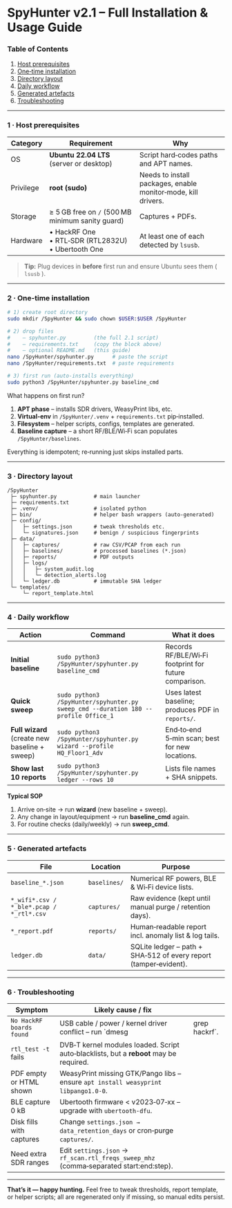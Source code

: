 # SpyHunter v2.1 – Full Installation & Usage Guide

### Table of Contents

1. [Host prerequisites](#host-prerequisites)
2. [One‑time installation](#one-time-installation)
3. [Directory layout](#directory-layout)
4. [Daily workflow](#daily-workflow)
5. [Generated artefacts](#generated-artefacts)
6. [Troubleshooting](#troubleshooting)

---

### 1 · Host prerequisites

| Category  | Requirement                                             | Why                                                           |
| --------- | ------------------------------------------------------- | ------------------------------------------------------------- |
| OS        | **Ubuntu 22.04 LTS** (server or desktop)                | Script hard‑codes paths and APT names.                        |
| Privilege | **root (sudo)**                                         | Needs to install packages, enable monitor‑mode, kill drivers. |
| Storage   | ≥ 5 GB free on `/` (500 MB minimum sanity guard)        | Captures + PDFs.                                              |
| Hardware  | • HackRF One<br>• RTL‑SDR (RTL2832U)<br>• Ubertooth One | At least one of each detected by `lsusb`.                     |

> **Tip:** Plug devices in **before** first run and ensure Ubuntu sees them ( `lsusb` ).

---

### 2 · One‑time installation

```bash
# 1) create root directory
sudo mkdir /SpyHunter && sudo chown $USER:$USER /SpyHunter

# 2) drop files
#    – spyhunter.py         (the full 2.1 script)
#    – requirements.txt     (copy the block above)
#    – optional README.md   (this guide)
nano /SpyHunter/spyhunter.py      # paste the script
nano /SpyHunter/requirements.txt  # paste requirements

# 3) first run (auto‑installs everything)
sudo python3 /SpyHunter/spyhunter.py baseline_cmd
```

What happens on first run?

1. **APT phase** – installs SDR drivers, WeasyPrint libs, etc.
2. **Virtual‑env** in `/SpyHunter/.venv` + `requirements.txt` pip‑installed.
3. **Filesystem** – helper scripts, configs, templates are generated.
4. **Baseline capture** – a short RF/BLE/Wi‑Fi scan populates `/SpyHunter/baselines`.

Everything is idempotent; re‑running just skips installed parts.

---

### 3 · Directory layout

```
/SpyHunter
 ├─ spyhunter.py            # main launcher
 ├─ requirements.txt
 ├─ .venv/                  # isolated python
 ├─ bin/                    # helper bash wrappers (auto‑generated)
 ├─ config/
 │   ├─ settings.json       # tweak thresholds etc.
 │   └─ signatures.json     # benign / suspicious fingerprints
 ├─ data/
 │   ├─ captures/           # raw CSV/PCAP from each run
 │   ├─ baselines/          # processed baselines (*.json)
 │   ├─ reports/            # PDF outputs
 │   ├─ logs/
 │   │   ├─ system_audit.log
 │   │   └─ detection_alerts.log
 │   └─ ledger.db           # immutable SHA ledger
 └─ templates/
     └─ report_template.html
```

---

### 4 · Daily workflow

| Action                                        | Command                                                                            | What it does                                          |
| --------------------------------------------- | ---------------------------------------------------------------------------------- | ----------------------------------------------------- |
| **Initial baseline**                          | `sudo python3 /SpyHunter/spyhunter.py baseline_cmd`                                | Records RF/BLE/Wi‑Fi footprint for future comparison. |
| **Quick sweep**                               | `sudo python3 /SpyHunter/spyhunter.py sweep_cmd --duration 180 --profile Office_1` | Uses latest baseline; produces PDF in `reports/`.     |
| **Full wizard** (create new baseline + sweep) | `sudo python3 /SpyHunter/spyhunter.py wizard --profile HQ_Floor1_Adv`              | End‑to‑end 5‑min scan; best for new locations.        |
| **Show last 10 reports**                      | `sudo python3 /SpyHunter/spyhunter.py ledger --rows 10`                            | Lists file names + SHA snippets.                      |

**Typical SOP**

1. Arrive on‑site → run **wizard** (new baseline + sweep).
2. Any change in layout/equipment → run **baseline\_cmd** again.
3. For routine checks (daily/weekly) → run **sweep\_cmd**.

---

### 5 · Generated artefacts

| File                                     | Location     | Purpose                                                          |
| ---------------------------------------- | ------------ | ---------------------------------------------------------------- |
| `baseline_*.json`                        | `baselines/` | Numerical RF powers, BLE & Wi‑Fi device lists.                   |
| `*_wifi*.csv / *_ble*.pcap / *_rtl*.csv` | `captures/`  | Raw evidence (kept until manual purge / retention days).         |
| `*_report.pdf`                           | `reports/`   | Human‑readable report incl. anomaly list & log tails.            |
| `ledger.db`                              | `data/`      | SQLite ledger – path + SHA‑512 of every report (tamper‑evident). |

---

### 6 · Troubleshooting

| Symptom                  | Likely cause / fix                                                                       |                |
| ------------------------ | ---------------------------------------------------------------------------------------- | -------------- |
| `No HackRF boards found` | USB cable / power / kernel driver conflict – run \`dmesg                                 | grep hackrf\`. |
| `rtl_test -t` fails      | DVB‑T kernel modules loaded. Script auto‑blacklists, but a **reboot** may be required.   |                |
| PDF empty or HTML shown  | WeasyPrint missing GTK/Pango libs – ensure `apt install weasyprint libpango1.0-0`.       |                |
| BLE capture 0 kB         | Ubertooth firmware < v2023‑07‑xx – upgrade with `ubertooth-dfu`.                         |                |
| Disk fills with captures | Change `settings.json → data_retention_days` or cron‑purge `captures/`.                  |                |
| Need extra SDR ranges    | Edit `settings.json` → `rf_scan.rtl_freqs_sweep_mhz` (comma‑separated start\:end\:step). |                |

---

**That’s it — happy hunting.** Feel free to tweak thresholds, report template, or helper scripts; all are regenerated only if missing, so manual edits persist.
